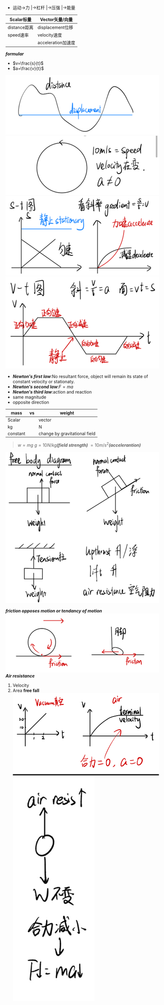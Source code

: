 - 运动->力
		|->杠杆
		|->压强
		|->能量

| Scalar标量   | Vector矢量/向量     |
| ---------- | --------------- |
| distance距离 | displacement位移  |
| speed速率    | velocity速度      |
|            | acceleration加速度 |
***formular***
- $v=\frac{s}{t}$
- $a=\frac{v}{t}$

![alt distance-and-velocity](./Screenshot_20250122-190104.png)
![alt clicle](./Screenshot_20250122-190552.png)
![](./Screenshot_20250122-191144.png)
![](./Screenshot_20250122-191151.png)

- ***Newton's first law***:No resultant force, object will remain its state of constant velocity or stationaty.
- ***Newton's second law***:$F=ma$
- ***Newton's third law***:action and reaction
 - same magnitude
 - opposite direction

| mass     | vs  | weight                        |
| -------- | --- | ----------------------------- |
| Scalar   |     | vector                        |
| kg       |     | N                             |
| constant |     | change by gravitational field |

 >$w = mg$
 >$g = 10N/kg$***(field strength)***
 >   $=10m/s^2$***(accelerantion)***

![](./Screenshot_20250122-203427.png)

***friction opposes motion or tendancy of motion***
![](./Screenshot_20250122-203736.png)
***Air resistance***
1. Velocity
2. Area
  **free fall**
  ![](./Screenshot_20250122-204213.png)
  ![](./Screenshot_20250122-204522.png)